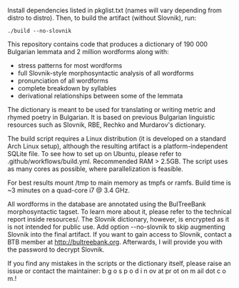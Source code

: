 Install dependencies listed in pkglist.txt (names will vary depending from distro to distro). Then, to build the artifact (without Slovnik), run:
```
./build --no-slovnik
```

This repository contains code that produces a dictionary of 190 000 Bulgarian lemmata and 2 million wordforms along with:
* stress patterns for most wordforms
* full Slovnik-style morphosyntactic analysis of all wordforms
* pronunciation of all wordforms
* complete breakdown by syllables
* derivational relationships between some of the lemmata

The dictionary is meant to be used for translating or writing metric and rhymed poetry in Bulgarian. It is based on previous Bulgarian linguistic resources such as Slovnik, RBE, Rechko and Murdarov's dictionary.

The build script requires a Linux distribution (it is developed on a standard Arch Linux setup), although the resulting artifact is a platform-independent SQLite file. To see how to set up on Ubuntu, please refer to .github/workflows/build.yml. Recommended RAM > 2.5GB. The script uses as many cores as possible, where parallelization is feasible.

For best results mount /tmp to main memory as tmpfs or ramfs. Build time is ~3 minutes on a quad-core i7 @ 3.4 GHz.

All wordforms in the database are annotated using the BulTreeBank morphosyntactic tagset. To learn more about it, please refer to the technical report inside resources/.
The Slovnik dictionary, however, is encrypted as it is not intended for public use. Add option --no-slovnik to skip augmenting Slovnik into the final artifact. If you want to gain access to Slovnik, contact a BTB member at http://bultreebank.org. Afterwards, I will provide you with the password to decrypt Slovnik.

If you find any mistakes in the scripts or the dictionary itself, please raise an issue or contact the maintainer: b  g o s p o d i   n ov at pr ot on m ail dot c o m.!